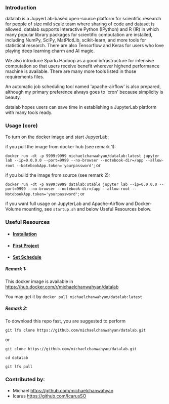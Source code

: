 ### Introduction

datalab is a JupyerLab-based open-source platform for scientific research for people of size mild scale team where sharing of code and dataset is allowed. datalab supports Interactive Python (IPython) and R (IR) in which many popular library packages for scientific computation are installed, including NumPy, SciPy, MatPlotLib, scikit-learn, and more tools for statistical research. There are also Tensorflow and Keras for users who love playing deep learning charm and AI magic.

We also introduce Spark+Hadoop as a good infrastructure for intensive computation so that users receive benefit wherever highend performance machine is available. There are many more tools listed in those requirements files.

An automatic job scheduling tool named 'apache-airflow' is also prepared, although my primary preference always goes to 'cron' because simplicity is beauty.

datalab hopes users can save time in establishing a JupyterLab platform with many tools ready.

### Usage (core)

To turn on the docker image and start JupyerLab:

if you pull the image from docker hub (see remark 1):

`docker run -dt -p 9999:9999 michaelchanwahyan/datalab:latest jupyter lab --ip=0.0.0.0 --port=9999 --no-browser --notebook-dir=/app --allow-root --NotebookApp.token='yourpassword'`; or

if you build the image from source (see remark 2):

`docker run -dt -p 9999:9999 datalab:stable jupyter lab --ip=0.0.0.0 --port=9999 --no-browser --notebook-dir=/app --allow-root --NotebookApp.token='yourpassword'`; or

if you want full usage on JupyterLab and Apache-Airflow and Docker-Volume mounting, see `startup.sh` and below Useful Resources below.

### Useful Resources
- #### [Installation](https://github.com/michaelchanwahyan/datalab/wiki/Installation)
- #### [First Project](https://github.com/michaelchanwahyan/datalab/wiki/First-project)
- #### [Set Schedule](https://github.com/michaelchanwahyan/datalab/wiki/Set-Schedule)


##### Remark 1:

This docker image is available in https://hub.docker.com/r/michaelchanwahyan/datalab

You may get it by `docker pull michaelchanwahyan/datalab:latest`

##### Remark 2:

To download this repo fast, you are suggested to perform

`git lfs clone https://github.com/michaelchanwahyan/datalab.git`

or

`git clone https://github.com/michaelchanwahyan/datalab.git`

`cd datalab`

`git lfs pull`

### Contributed by:

- Michael https://github.com/michaelchanwahyan
- Icarus https://github.com/IcarusSO
